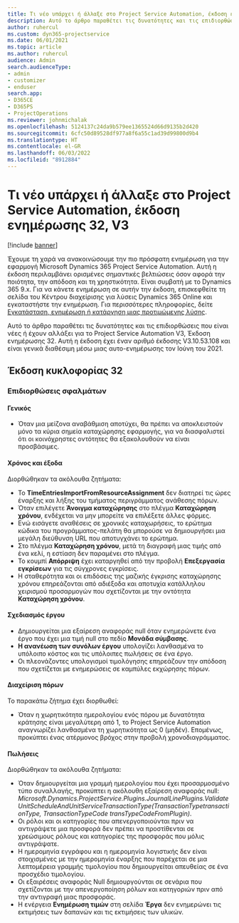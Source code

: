 ```yaml
---
title: Τι νέο υπάρχει ή άλλαξε στο Project Service Automation, έκδοση ενημέρωσης 32, V3
description: Αυτό το άρθρο παραθέτει τις δυνατότητες και τις επιδιορθώσεις που είναι διαθέσιμες στο Project Service Automation, Έκδοση ενημέρωσης 32, V3.
author: ruhercul
ms.custom: dyn365-projectservice
ms.date: 06/01/2021
ms.topic: article
ms.author: ruhercul
audience: Admin
search.audienceType:
- admin
- customizer
- enduser
search.app:
- D365CE
- D365PS
- ProjectOperations
ms.reviewer: johnmichalak
ms.openlocfilehash: 5124137c24da9b579ee1365524d66d9135b2d420
ms.sourcegitcommit: 6cfc50d89528df977a8f6a55c1ad39d99800d9b4
ms.translationtype: HT
ms.contentlocale: el-GR
ms.lasthandoff: 06/03/2022
ms.locfileid: "8912884"
---
```

# <a name="whats-new-or-changed-in-project-service-automation-update-release-32-v3"></a>Τι νέο υπάρχει ή άλλαξε στο Project Service Automation, έκδοση ενημέρωσης 32, V3

[!include [banner](../includes/psa-now-project-operations.md)]

Έχουμε τη χαρά να ανακοινώσουμε την πιο πρόσφατη ενημέρωση για την εφαρμογή Microsoft Dynamics 365 Project Service Automation. Αυτή η έκδοση περιλαμβάνει ορισμένες σημαντικές βελτιώσεις όσον αφορά την ποιότητα, την απόδοση και τη χρηστικότητα. Είναι συμβατή με το Dynamics 365 9.x. Για να κάνετε ενημέρωση σε αυτήν την έκδοση, επισκεφθείτε τη σελίδα του Κέντρου διαχείρισης για λύσεις Dynamics 365 Online και εγκαταστήστε την ενημέρωση. Για περισσότερες πληροφορίες, δείτε [Εγκατάσταση, ενημέρωση ή κατάργηση μιας προτιμώμενης λύσης](/power-platform/admin/install-remove-preferred-solution).

Αυτό το άρθρο παραθέτει τις δυνατότητες και τις επιδιορθώσεις που είναι νέες ή έχουν αλλάξει για το Project Service Automation V3, Έκδοση ενημέρωσης 32. Αυτή η έκδοση έχει έναν αριθμό έκδοσης V3.10.53.108 και είναι γενικά διαθέσιμη μέσω μιας αυτο-ενημέρωσης τον Ιούνη του 2021.

## <a name="update-release-32"></a>Έκδοση κυκλοφορίας 32

### <a name="bug-fixes"></a>Επιδιορθώσεις σφαλμάτων

#### <a name="general"></a>Γενικός

- Όταν μια μείζονα αναβάθμιση αποτύχει, θα πρέπει να αποκλειστούν μόνο τα κύρια σημεία καταχώρησης εφαρμογής, για να διασφαλιστεί ότι οι κοινόχρηστες οντότητες θα εξακολουθούν να είναι προσβάσιμες.

#### <a name="time-and-expense"></a>Χρόνος και έξοδα

Διορθώθηκαν τα ακόλουθα ζητήματα:

- Το **TimeEntriesImportFromResourceAssignment** δεν διατηρεί τις ώρες έναρξης και λήξης του τμήματος περιγράμματος ανάθεσης πόρων.
- Όταν επιλέγετε **Άνοιγμα καταχώρησης** στο πλέγμα **Καταχώρηση χρόνου**, ενδέχεται να μην μπορείτε να επιλέξετε άλλες φόρμες.
- Ενώ εισάγετε αναθέσεις σε χρονικές καταχωρήσεις, το ερώτημα κώδικα του προγράμματος-πελάτη θα μπορούσε να δημιουργήσει μια μεγάλη διεύθυνση URL που αποτυγχάνει το ερώτημα.
- Στο πλέγμα **Καταχώρηση χρόνου**, μετά τη διαγραφή μιας τιμής από ένα κελί, η εστίαση δεν παραμένει στο πλέγμα.
- Το κουμπί **Απόρριψη** έχει καταργηθεί από την προβολή **Επεξεργασία εγκρίσεων** για τις σύγχρονες εγκρίσεις.
- Η σταθερότητα και οι επιδόσεις της μαζικής έγκρισης καταχώρησης χρόνου επηρεάζονται από αδιέξοδα και αποτυχία κατάλληλου χειρισμού προσαρμογών που σχετίζονται με την οντότητα **Καταχώρηση χρόνου**.

#### <a name="project-planning"></a>Σχεδιασμός έργου

- Δημιουργείται μια εξαίρεση αναφοράς null όταν ενημερώνετε ένα έργο που έχει μια τιμή null στο πεδίο **Μονάδα σύμβασης**.
- **Η ανανέωση των συνόλων έργου** υπολογίζει λανθασμένα το υπόλοιπο κόστος και τις υπόλοιπες πωλήσεις σε ένα έργο.
- Οι πλεονάζοντες υπολογισμοί τιμολόγησης επηρεάζουν την απόδοση που σχετίζεται με ενημερώσεις σε καμπύλες εκχώρησης πόρων.

#### <a name="resource-management"></a>Διαχείριση πόρων

Το παρακάτω ζήτημα έχει διορθωθεί:

- Όταν η χωρητικότητα ημερολογίου ενός πόρου με δυνατότητα κράτησης είναι μεγαλύτερη από 1, το Project Service Automation αναγνωρίζει λανθασμένα τη χωρητικότητα ως 0 (μηδέν). Επομένως, προκύπτει ένας ατέρμονος βρόχος στην προβολή χρονοδιαγράμματος.

#### <a name="sales"></a>Πωλήσεις

Διορθώθηκαν τα ακόλουθα ζητήματα:

- Όταν δημιουργείται μια γραμμή ημερολογίου που έχει προσαρμοσμένο τύπο συναλλαγής, προκύπτει η ακόλουθη εξαίρεση αναφοράς null: *Microsoft.Dynamics.ProjectService.Plugins.JournalLinePlugins.ValidateUnitScheduleAndUnitServiceTransactionType(TransactionTypetransactionType, TransactionTypeCode transTypeCodeFromPlugin)*.
- Οι ρόλοι και οι κατηγορίες που απενεργοποιούνται πριν να αντιγράψετε μια προσφορά δεν πρέπει να προστίθενται σε χρεώσιμους ρόλους και κατηγορίες της προσφοράς που μόλις αντιγράψατε.
- Η ημερομηνία εγγράφου και η ημερομηνία λογιστικής δεν είναι στοιχισμένες με την ημερομηνία έναρξης που παρέχεται σε μια λεπτομέρεια γραμμής τιμολογίου που δημιουργείται απευθείας σε ένα προσχέδιο τιμολογίου.
- Οι εξαιρέσεις αναφοράς Null δημιουργούνται σε σενάρια που σχετίζονται με την απενεργοποίηση ρόλων και κατηγοριών πριν από την αντιγραφή μιας προσφοράς.
- Η ενέργεια **Ενημέρωση τιμών** στη σελίδα **Έργα** δεν ενημερώνει τις εκτιμήσεις των δαπανών και τις εκτιμήσεις των υλικών.
